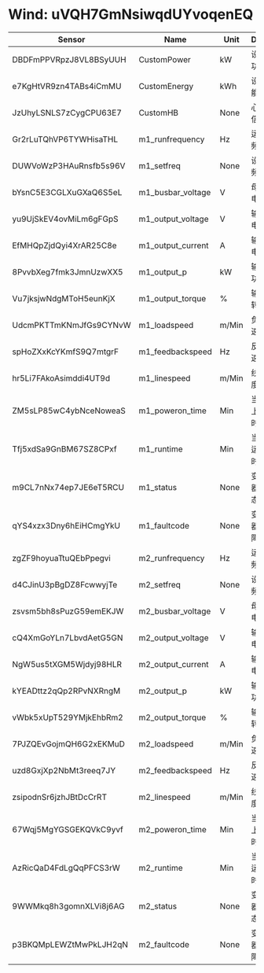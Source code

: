 # Wind: uVQH7GmNsiwqdUYvoqenEQ

| Sensor                 | Name              | Unit  | Desc   | DisplayType |
| ---------------------- | ----------------- | ----- | ------ | ----------- |
|DBDFmPPVRpzJ8VL8BSyUUH|CustomPower|kW|设备功率|num|
|e7KgHtVR9zn4TABs4iCmMU|CustomEnergy|kWh|设备能量|num|
|JzUhyLSNLS7zCygCPU63E7|CustomHB|None|心跳信号|num|
|Gr2rLuTQhVP6TYWHisaTHL|m1_runfrequency|Hz|运行频率|num|
|DUWVoWzP3HAuRnsfb5s96V|m1_setfreq|None|设定频率|num|
|bYsnC5E3CGLXuGXaQ6S5eL|m1_busbar_voltage|V|母线电压|line|
|yu9UjSkEV4ovMiLm6gFGpS|m1_output_voltage|V|输出电压|line|
|EfMHQpZjdQyi4XrAR25C8e|m1_output_current|A|输出电流|line|
|8PvvbXeg7fmk3JmnUzwXX5|m1_output_p|kW|输出功率|line|
|Vu7jksjwNdgMToH5eunKjX|m1_output_torque|%|输出转矩|line|
|UdcmPKTTmKNmJfGs9CYNvW|m1_loadspeed|m/Min|负载速度|line|
|spHoZXxKcYKmfS9Q7mtgrF|m1_feedbackspeed|Hz|反馈速度|line|
|hr5Li7FAkoAsimddi4UT9d|m1_linespeed|m/Min|线速度|line|
|ZM5sLP85wC4ybNceNoweaS|m1_poweron_time|Min|当前上电时间|num|
|Tfj5xdSa9GnBM67SZ8CPxf|m1_runtime|Min|当前运行时间|num|
|m9CL7nNx74ep7JE6eT5RCU|m1_status|None|变频器状态|num|
|qYS4xzx3Dny6hEiHCmgYkU|m1_faultcode|None|变频器故障|num|
|zgZF9hoyuaTtuQEbPpegvi|m2_runfrequency|Hz|运行频率|num|
|d4CJinU3pBgDZ8FcwwyjTe|m2_setfreq|None|设定频率|num|
|zsvsm5bh8sPuzG59emEKJW|m2_busbar_voltage|V|母线电压|line|
|cQ4XmGoYLn7LbvdAetG5GN|m2_output_voltage|V|输出电压|line|
|NgW5us5tXGM5Wjdyj98HLR|m2_output_current|A|输出电流|line|
|kYEADttz2qQp2RPvNXRngM|m2_output_p|kW|输出功率|line|
|vWbk5xUpT529YMjkEhbRm2|m2_output_torque|%|输出转矩|line|
|7PJZQEvGojmQH6G2xEKMuD|m2_loadspeed|m/Min|负载速度|line|
|uzd8GxjXp2NbMt3reeq7JY|m2_feedbackspeed|Hz|反馈速度|line|
|zsipodnSr6jzhJBtDcCrRT|m2_linespeed|m/Min|线速度|line|
|67Wqj5MgYGSGEKQVkC9yvf|m2_poweron_time|Min|当前上电时间|num|
|AzRicQaD4FdLgQqPFCS3rW|m2_runtime|Min|当前运行时间|num|
|9WWMkq8h3gomnXLVi8j6AG|m2_status|None|变频器状态|num|
|p3BKQMpLEWZtMwPkLJH2qN|m2_faultcode|None|变频器故障|num|